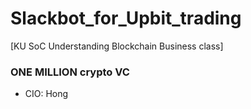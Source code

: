 # Slackbot_for_Upbit_trading
[KU SoC Understanding Blockchain Business class]
### ONE MILLION crypto VC
- CIO: Hong
